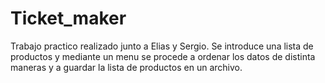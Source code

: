# Ticket_maker
Trabajo practico realizado junto a Elias y Sergio. Se introduce una lista de productos y mediante un menu se procede a ordenar los datos de distinta maneras y a guardar la lista de productos en un archivo.

